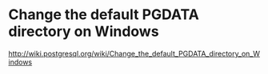 # Change the default PGDATA directory on Windows
http://wiki.postgresql.org/wiki/Change_the_default_PGDATA_directory_on_Windows


